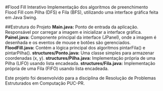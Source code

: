 #Flood Fill Interativo
Implementação dos algoritmos de preenchimento Flood Fill com Pilha (DFS) e Fila (BFS), utilizando uma interface gráfica feita em Java Swing.

##Estrutura do Projeto
**Main.java:** Ponto de entrada da aplicação. Responsável por carregar a imagem e inicializar a interface gráfica.
**Painel.java:** Componente principal da interface (JPanel), onde a imagem é desenhada e os eventos de mouse e botões são gerenciados.
**FloodFill.java:** Contém a lógica principal dos algoritmos pintarFila() e pintarPilha().
**structures/Ponto.java:** Uma classe simples para armazenar coordenadas (x, y).
**structures/Pilha.java:** Implementação própria de uma Pilha (LIFO) usando lista encadeada.
**structures/Fila.java:** Implementação própria de uma Fila (FIFO) usando lista encadeada.

Este projeto foi desenvolvido para a disciplina de Resolução de Problemas Estruturados em Computação PUC-PR.

